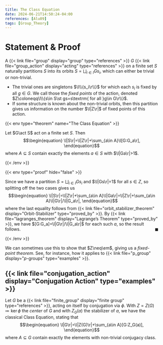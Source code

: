 ```yaml
---
title: The Class Equation
date: 2024-06-21T14:50:24-04:00
references: [Alu09]
tags: [Group_Theory]
---
```


# Statement & Proof

A {{< link file="group" display="group" type="references" >}} $G$ {{< link file="group_action" display="acting" type="references" >}} on a finite set $S$ naturally partitions $S$ into its orbits $S=\bigsqcup_{i\in I}Gs_i$, which can either be trivial or non-trivial.
* The trivial ones are singletons $\l\\{s_i\r\\}$ for which each $s_i$ is fixed by all $g\in G$. We call those the *fixed points* of the action, denoted $Z\coloneqq\l\\{s\in S\st gs=s\textrm{ for all }g\in G\r\\}$.
* If some structure is known about the non-trivial orbits, then this partition gives us information on the number $\l|Z\r|$ of fixed points of this action.

{{< env type="theorem" name="The Class Equation" >}}

Let $G\act S$ act on a finite set $S$. Then
$$\begin{equation}
    \l|S\r|=\l|Z\r|+\sum_{a\in A}\l[G:G_a\r],
\end{equation}$$
where $A\subseteq S$ contain exactly the elements $a\in S$ with $\l|Ga\r|>1$.

{{< /env >}}

{{< env type="proof" hide="false" >}}

Since we have a partition $S=\bigsqcup_{i\in I}Gs_i$ and $\l|Gs\r|=1$ for all $s\in Z$, so splitting off the two cases gives us
$$\begin{equation}
    \l|S\r|=\l|Z\r|+\sum_{a\in A}\l|Ga\r|=\l|Z\r|+\sum_{a\in A}\l|G\r|/\l|G_a\r|,
\end{equation}$$
where the last equality follows from {{< link file="orbit_stabilizer_theorem" display="Orbit-Stabilizer" type="proved_by" >}}. By {{< link file="lagranges_theorem" display="Lagrange’s Theorem" type="proved_by" >}}, we have $[G:G_a]=\l|G\r|/\l|G_a\r|$ for each such $a$, so the result follows.<span style="float:right;">$\blacksquare$</span>

{{< /env >}}

<div class="space"></div>

We can sometimes use this to show that $Z\neq\em$, giving us a *fixed-point theorem*. See, for instance, how it applies to {{< link file="p_group" display="$p$-groups" type="examples" >}}.

<div class="space"></div>

## {{< link file="conjugation_action" display="Conjugation Action" type="examples" >}}

Let $G$ be a {{< link file="finite_group" display="finite group" type="references" >}}, acting on itself by conjugation via $\phi$. With $Z=Z(G)\coloneqq\ker\phi$ the *center* of $G$ and with $Z_G(a)$ the stabilizer of $a$, we have the classical Class Equation, stating that
$$\begin{equation}
    \l|G\r|=\l|Z(G)\r|+\sum_{a\in A}[G:Z_G(a)],
\end{equation}$$
where $A\subseteq G$ contain exactly the elements with non-trivial conjugacy class.
